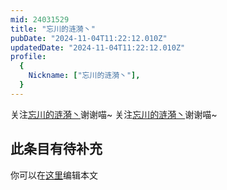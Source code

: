 ```yaml
---
mid: 24031529
title: "忘川的涟漪丶"
pubDate: "2024-11-04T11:22:12.010Z"
updatedDate: "2024-11-04T11:22:12.010Z"
profile:
  {
    Nickname: ["忘川的涟漪丶"],
  }
---
```


关注[忘川的涟漪丶](https://space.bilibili.com/24031529)谢谢喵~ 关注[忘川的涟漪丶](https://space.bilibili.com/24031529)谢谢喵~

## 此条目有待补充
你可以在[这里](https://github.com/Yuhanawa/VTuber.ICU/edit/master/src/content/v/忘川的涟漪丶/index.md)编辑本文
